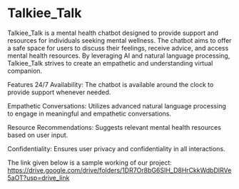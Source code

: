 # Talkiee_Talk
Talkiee_Talk is a mental health chatbot designed to provide support and resources for individuals seeking mental wellness. The chatbot aims to offer a safe space for users to discuss their feelings, receive advice, and access mental health resources. By leveraging AI and natural language processing, Talkiee_Talk strives to create an empathetic and understanding virtual companion.

Features
24/7 Availability: The chatbot is available around the clock to provide support whenever needed.

Empathetic Conversations: Utilizes advanced natural language processing to engage in meaningful and empathetic conversations.

Resource Recommendations: Suggests relevant mental health resources based on user input.

Confidentiality: Ensures user privacy and confidentiality in all interactions.

The link given below is a sample working of our project:
https://drive.google.com/drive/folders/1DR7Or8bG6SIH_D8HrCkkWdbDIRVe5aOT?usp=drive_link
